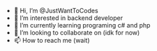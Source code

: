 - 👋 Hi, I’m @JustWantToCodes
- 👀 I’m interested in backend developer
- 🌱 I’m currently learning programing c# and php
- 💞️ I’m looking to collaborate on (idk for now)
- 📫 How to reach me (wait)

<!---
JustWantToCodes/JustWantToCodes is a ✨ special ✨ repository because its `README.md` (this file) appears on your GitHub profile.
You can click the Preview link to take a look at your changes.
--->

